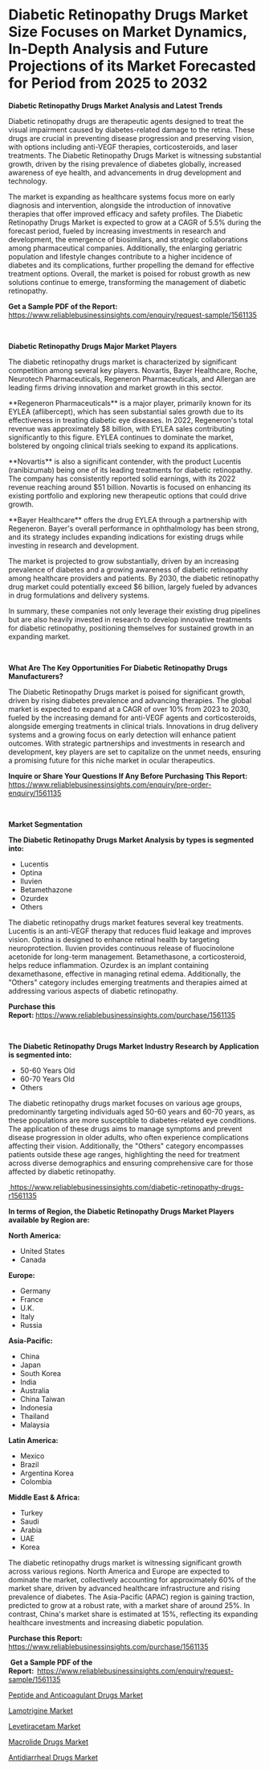 <p><h1>Diabetic Retinopathy Drugs Market Size Focuses on Market Dynamics, In-Depth Analysis and Future Projections of its Market Forecasted for Period from 2025 to 2032</h1></p><p><strong>Diabetic Retinopathy Drugs Market Analysis and Latest Trends</strong></p>
<p><p>Diabetic retinopathy drugs are therapeutic agents designed to treat the visual impairment caused by diabetes-related damage to the retina. These drugs are crucial in preventing disease progression and preserving vision, with options including anti-VEGF therapies, corticosteroids, and laser treatments. The Diabetic Retinopathy Drugs Market is witnessing substantial growth, driven by the rising prevalence of diabetes globally, increased awareness of eye health, and advancements in drug development and technology. </p><p>The market is expanding as healthcare systems focus more on early diagnosis and intervention, alongside the introduction of innovative therapies that offer improved efficacy and safety profiles. The Diabetic Retinopathy Drugs Market is expected to grow at a CAGR of 5.5% during the forecast period, fueled by increasing investments in research and development, the emergence of biosimilars, and strategic collaborations among pharmaceutical companies. Additionally, the enlarging geriatric population and lifestyle changes contribute to a higher incidence of diabetes and its complications, further propelling the demand for effective treatment options. Overall, the market is poised for robust growth as new solutions continue to emerge, transforming the management of diabetic retinopathy.</p></p>
<p><strong>Get a Sample PDF of the Report:&nbsp;</strong> <a href="https://www.reliablebusinessinsights.com/enquiry/request-sample/1561135?utm_campaign=1091&utm_medium=2&utm_source=Github&utm_content=ia&utm_term=08032025&utm_id=diabetic-retinopathy-drugs">https://www.reliablebusinessinsights.com/enquiry/request-sample/1561135</a></p>
<p>&nbsp;</p>
<p><strong>Diabetic Retinopathy Drugs Major Market Players</strong></p>
<p><p>The diabetic retinopathy drugs market is characterized by significant competition among several key players. Novartis, Bayer Healthcare, Roche, Neurotech Pharmaceuticals, Regeneron Pharmaceuticals, and Allergan are leading firms driving innovation and market growth in this sector.</p><p>**Regeneron Pharmaceuticals** is a major player, primarily known for its EYLEA (aflibercept), which has seen substantial sales growth due to its effectiveness in treating diabetic eye diseases. In 2022, Regeneron's total revenue was approximately $8 billion, with EYLEA sales contributing significantly to this figure. EYLEA continues to dominate the market, bolstered by ongoing clinical trials seeking to expand its applications.</p><p>**Novartis** is also a significant contender, with the product Lucentis (ranibizumab) being one of its leading treatments for diabetic retinopathy. The company has consistently reported solid earnings, with its 2022 revenue reaching around $51 billion. Novartis is focused on enhancing its existing portfolio and exploring new therapeutic options that could drive growth.</p><p>**Bayer Healthcare** offers the drug EYLEA through a partnership with Regeneron. Bayer's overall performance in ophthalmology has been strong, and its strategy includes expanding indications for existing drugs while investing in research and development.</p><p>The market is projected to grow substantially, driven by an increasing prevalence of diabetes and a growing awareness of diabetic retinopathy among healthcare providers and patients. By 2030, the diabetic retinopathy drug market could potentially exceed $6 billion, largely fueled by advances in drug formulations and delivery systems.</p><p>In summary, these companies not only leverage their existing drug pipelines but are also heavily invested in research to develop innovative treatments for diabetic retinopathy, positioning themselves for sustained growth in an expanding market.</p></p>
<p>&nbsp;</p>
<p><strong>What Are The Key Opportunities For Diabetic Retinopathy Drugs Manufacturers?</strong></p>
<p><p>The Diabetic Retinopathy Drugs market is poised for significant growth, driven by rising diabetes prevalence and advancing therapies. The global market is expected to expand at a CAGR of over 10% from 2023 to 2030, fueled by the increasing demand for anti-VEGF agents and corticosteroids, alongside emerging treatments in clinical trials. Innovations in drug delivery systems and a growing focus on early detection will enhance patient outcomes. With strategic partnerships and investments in research and development, key players are set to capitalize on the unmet needs, ensuring a promising future for this niche market in ocular therapeutics.</p></p>
<p><strong>Inquire or Share Your Questions If Any Before Purchasing This Report:</strong> <a href="https://www.reliablebusinessinsights.com/enquiry/pre-order-enquiry/1561135?utm_campaign=1091&utm_medium=2&utm_source=Github&utm_content=ia&utm_term=08032025&utm_id=diabetic-retinopathy-drugs">https://www.reliablebusinessinsights.com/enquiry/pre-order-enquiry/1561135</a></p>
<p>&nbsp;</p>
<p><strong>Market Segmentation</strong></p>
<p><strong>The Diabetic Retinopathy Drugs Market Analysis by types is segmented into:</strong></p>
<p><ul><li>Lucentis</li><li>Optina</li><li>Iluvien</li><li>Betamethazone</li><li>Ozurdex</li><li>Others</li></ul></p>
<p><p>The diabetic retinopathy drugs market features several key treatments. Lucentis is an anti-VEGF therapy that reduces fluid leakage and improves vision. Optina is designed to enhance retinal health by targeting neuroprotection. Iluvien provides continuous release of fluocinolone acetonide for long-term management. Betamethasone, a corticosteroid, helps reduce inflammation. Ozurdex is an implant containing dexamethasone, effective in managing retinal edema. Additionally, the "Others" category includes emerging treatments and therapies aimed at addressing various aspects of diabetic retinopathy.</p></p>
<p><strong>Purchase this Report:&nbsp;</strong><a href="https://www.reliablebusinessinsights.com/purchase/1561135?utm_campaign=1091&utm_medium=2&utm_source=Github&utm_content=ia&utm_term=08032025&utm_id=diabetic-retinopathy-drugs">https://www.reliablebusinessinsights.com/purchase/1561135</a></p>
<p>&nbsp;</p>
<p><strong>The Diabetic Retinopathy Drugs Market Industry Research by Application is segmented into:</strong></p>
<p><ul><li>50-60 Years Old</li><li>60-70 Years Old</li><li>Others</li></ul></p>
<p><p>The diabetic retinopathy drugs market focuses on various age groups, predominantly targeting individuals aged 50-60 years and 60-70 years, as these populations are more susceptible to diabetes-related eye conditions. The application of these drugs aims to manage symptoms and prevent disease progression in older adults, who often experience complications affecting their vision. Additionally, the "Others" category encompasses patients outside these age ranges, highlighting the need for treatment across diverse demographics and ensuring comprehensive care for those affected by diabetic retinopathy.</p></p>
<p><a href="https://www.reliablebusinessinsights.com/diabetic-retinopathy-drugs-r1561135?utm_campaign=1091&utm_medium=2&utm_source=Github&utm_content=ia&utm_term=08032025&utm_id=diabetic-retinopathy-drugs">&nbsp;https://www.reliablebusinessinsights.com/diabetic-retinopathy-drugs-r1561135</a></p>
<p><strong>In terms of Region, the Diabetic Retinopathy Drugs Market Players available by Region are:</strong></p>
<p>
    <p> <strong> North America: </strong>
        <ul>
            <li>United States</li>
            <li>Canada</li>
        </ul>
        </p> 
    <p> <strong> Europe: </strong>
        <ul>
            <li>Germany</li>
            <li>France</li>
            <li>U.K.</li>
            <li>Italy</li>
            <li>Russia</li>
        </ul>
        </p> 
    <p> <strong> Asia-Pacific: </strong>
        <ul>
            <li>China</li>
            <li>Japan</li>
            <li>South Korea</li>
            <li>India</li>
            <li>Australia</li>
            <li>China Taiwan</li>
            <li>Indonesia</li>
            <li>Thailand</li>
            <li>Malaysia</li>
        </ul>
        </p> 
    <p> <strong> Latin America: </strong>
        <ul>
            <li>Mexico</li>
            <li>Brazil</li>
            <li>Argentina Korea</li>
            <li>Colombia</li>
        </ul>
        </p> 
    <p> <strong> Middle East & Africa: </strong>
        <ul>
            <li>Turkey</li>
            <li>Saudi</li>
            <li>Arabia</li>
            <li>UAE</li>
            <li>Korea</li>
        </ul>
    </p>
    </p>
<p><p>The diabetic retinopathy drugs market is witnessing significant growth across various regions. North America and Europe are expected to dominate the market, collectively accounting for approximately 60% of the market share, driven by advanced healthcare infrastructure and rising prevalence of diabetes. The Asia-Pacific (APAC) region is gaining traction, predicted to grow at a robust rate, with a market share of around 25%. In contrast, China's market share is estimated at 15%, reflecting its expanding healthcare investments and increasing diabetic population.</p></p>
<p><strong>Purchase this Report: </strong><a href="https://www.reliablebusinessinsights.com/purchase/1561135?utm_campaign=1091&utm_medium=2&utm_source=Github&utm_content=ia&utm_term=08032025&utm_id=diabetic-retinopathy-drugs">https://www.reliablebusinessinsights.com/purchase/1561135</a></p>
<p>&nbsp;<strong>Get a Sample PDF of the Report:&nbsp;&nbsp;</strong><a href="https://www.reliablebusinessinsights.com/enquiry/request-sample/1561135?utm_campaign=1091&utm_medium=2&utm_source=Github&utm_content=ia&utm_term=08032025&utm_id=diabetic-retinopathy-drugs">https://www.reliablebusinessinsights.com/enquiry/request-sample/1561135</a></p>
<p><strong></strong></p>
<p><p><a href="https://github.com/altafvaraswj/Market-Research-Report-List-1/blob/main/peptide-and-anticoagulant-drugs-market.md?utm_campaign=1091&utm_medium=2&utm_source=Github&utm_content=ia&utm_term=08032025&utm_id=diabetic-retinopathy-drugs">Peptide and Anticoagulant Drugs Market</a></p><p><a href="https://github.com/hurstsaqibyl/Market-Research-Report-List-1/blob/main/lamotrigine-market.md?utm_campaign=1091&utm_medium=2&utm_source=Github&utm_content=ia&utm_term=08032025&utm_id=diabetic-retinopathy-drugs">Lamotrigine Market</a></p><p><a href="https://github.com/rutupueyed/Market-Research-Report-List-1/blob/main/levetiracetam-market.md?utm_campaign=1091&utm_medium=2&utm_source=Github&utm_content=ia&utm_term=08032025&utm_id=diabetic-retinopathy-drugs">Levetiracetam Market</a></p><p><a href="https://github.com/roehrtizonov/Market-Research-Report-List-1/blob/main/macrolide-drugs-market.md?utm_campaign=1091&utm_medium=2&utm_source=Github&utm_content=ia&utm_term=08032025&utm_id=diabetic-retinopathy-drugs">Macrolide Drugs Market</a></p><p><a href="https://github.com/paullsiskec4/Market-Research-Report-List-1/blob/main/antidiarrheal-drugs-market.md?utm_campaign=1091&utm_medium=2&utm_source=Github&utm_content=ia&utm_term=08032025&utm_id=diabetic-retinopathy-drugs">Antidiarrheal Drugs Market</a></p></p>